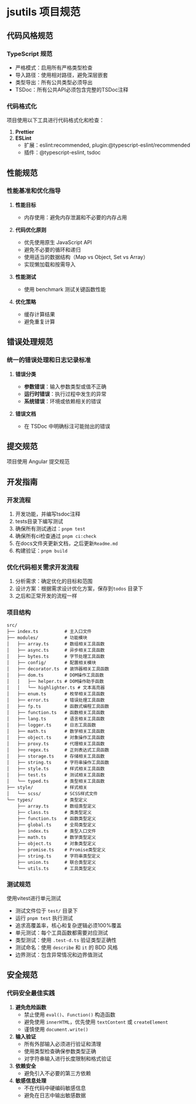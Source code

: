 # jsutils 项目规范

## 代码风格规范

### TypeScript 规范

- 严格模式：启用所有严格类型检查
- 导入路径：使用相对路径，避免深层嵌套
- 类型导出：所有公共类型必须导出
- TSDoc：所有公共API必须包含完整的TSDoc注释

### 代码格式化

项目使用以下工具进行代码格式化和检查：

1. **Prettier**
2. **ESLint**
   - 扩展：eslint:recommended, plugin:@typescript-eslint/recommended
   - 插件：@typescript-eslint, tsdoc

## 性能规范

### 性能基准和优化指导

1. **性能目标**
   - 内存使用：避免内存泄漏和不必要的内存占用

2. **代码优化原则**
   - 优先使用原生 JavaScript API
   - 避免不必要的循环和递归
   - 使用适当的数据结构（Map vs Object, Set vs Array）
   - 实现懒加载和按需导入

3. **性能测试**
   - 使用 benchmark 测试关键函数性能

4. **优化策略**
   - 缓存计算结果
   - 避免重复计算

## 错误处理规范

### 统一的错误处理和日志记录标准

1. **错误分类**
   - **参数错误**：输入参数类型或值不正确
   - **运行时错误**：执行过程中发生的异常
   - **系统错误**：环境或依赖相关的错误

2. **错误文档**
   - 在 TSDoc 中明确标注可能抛出的错误

## 提交规范

项目使用 Angular 提交规范

## 开发指南

### 开发流程

1. 开发功能，并编写tsdoc注释
2. tests目录下编写测试
3. 确保所有测试通过：`pnpm test`
4. 确保所有ci检查通过 `pnpm ci:check`
5. 在docs文件夹更新文档，之后更新`Readme.md`
6. 构建验证：`pnpm build`

### 优化代码相关需求开发流程

1. 分析需求：确定优化的目标和范围
2. 设计方案：根据需求设计优化方案，保存到`todos` 目录下
3. 之后和正常开发的流程一样

### 项目结构

```
src/
├── index.ts          # 主入口文件
├── modules/          # 功能模块
│   ├── array.ts      # 数组相关工具函数
│   ├── async.ts      # 异步相关工具函数
│   ├── bytes.ts      # 字节处理工具函数
│   ├── config/       # 配置相关模块
│   ├── decorator.ts  # 装饰器相关工具函数
│   ├── dom.ts        # DOM操作工具函数
│   │   ├── helper.ts # DOM操作助手函数
│   │   └── highlighter.ts # 文本高亮器
│   ├── enum.ts       # 枚举相关工具函数
│   ├── error.ts      # 错误处理工具函数
│   ├── fp.ts         # 函数式编程工具函数
│   ├── function.ts   # 函数相关工具函数
│   ├── lang.ts       # 语言相关工具函数
│   ├── logger.ts     # 日志工具函数
│   ├── math.ts       # 数学相关工具函数
│   ├── object.ts     # 对象操作工具函数
│   ├── proxy.ts      # 代理相关工具函数
│   ├── regex.ts      # 正则表达式工具函数
│   ├── storage.ts    # 存储相关工具函数
│   ├── string.ts     # 字符串操作工具函数
│   ├── style.ts      # 样式相关工具函数
│   ├── test.ts       # 测试相关工具函数
│   └── typed.ts      # 类型相关工具函数
├── style/            # 样式相关
│   └── scss/         # SCSS样式文件
└── types/            # 类型定义
    ├── array.ts      # 数组类型定义
    ├── class.ts      # 类类型定义
    ├── function.ts   # 函数类型定义
    ├── global.ts     # 全局类型定义
    ├── index.ts      # 类型入口文件
    ├── math.ts       # 数学类型定义
    ├── object.ts     # 对象类型定义
    ├── promise.ts    # Promise类型定义
    ├── string.ts     # 字符串类型定义
    ├── union.ts      # 联合类型定义
    └── utils.ts      # 工具类型定义
```

### 测试规范

使用vitest进行单元测试

- 测试文件位于 `test/` 目录下
- 运行 `pnpm test` 执行测试
- 追求高覆盖率，核心和复杂逻辑必须100%覆盖
- 单元测试：每个工具函数都需要对应测试
- 类型测试：使用 `.test-d.ts` 验证类型正确性
- 测试命名：使用 `describe` 和 `it` 的 BDD 风格
- 边界测试：包含异常情况和边界值测试

## 安全规范

### 代码安全最佳实践

1. **避免危险函数**
   - 禁止使用 `eval()`、`Function()` 构造函数
   - 避免使用 `innerHTML`，优先使用 `textContent` 或 `createElement`
   - 谨慎使用 `document.write()`
2. **输入验证**
   - 所有外部输入必须进行验证和清理
   - 使用类型检查确保参数类型正确
   - 对字符串输入进行长度限制和格式验证
3. **依赖安全**
   - 避免引入不必要的第三方依赖
4. **敏感信息处理**
   - 不在代码中硬编码敏感信息
   - 避免在日志中输出敏感数据
